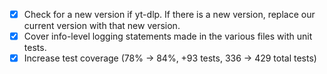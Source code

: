 * [x] Check for a new version if yt-dlp. If there is a new version, replace our current version with that new version.
* [x] Cover info-level logging statements made in the various files with unit tests.
* [x] Increase test coverage (78% → 84%, +93 tests, 336 → 429 total tests)
